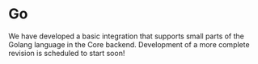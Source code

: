 # Go

We have developed а basic integration that supports small parts of the Golang language in the Core backend. 
Development of a more complete revision is scheduled to start soon!
